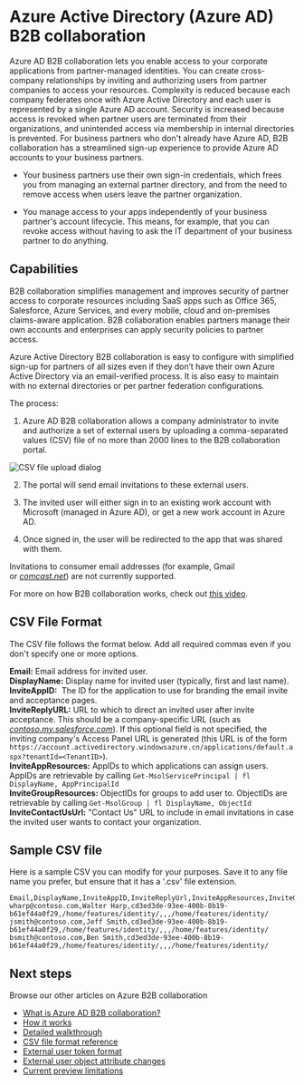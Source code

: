 <properties
   pageTitle="Azure Active Directory B2B collaboration | Windows Azure"
   description="Azure Active Directory B2B collaboration enables business partners to access your corporate applications, with each of their users represented by a single Azure AD account"
   services="active-directory"
   documentationCenter=""
   authors="curtand"
   manager="msStevenPo"
   editor=""/>

<tags
	ms.service="active-directory"
	ms.date="10/27/2015"
	wacn.date=""/>

# Azure Active Directory  (Azure AD) B2B collaboration

Azure AD B2B collaboration lets you enable access to your corporate applications from partner-managed identities. You can create cross-company relationships by inviting and authorizing users from partner companies to access your resources. Complexity is reduced because each company federates once with Azure Active Directory and each user is represented by a single Azure AD account. Security is increased because access is revoked when partner users are terminated from their organizations, and unintended access via membership in internal directories is prevented. For business partners who don't already have Azure AD, B2B collaboration has a streamlined sign-up experience to provide Azure AD accounts to your business partners.

-   Your business partners use their own sign-in credentials, which frees you from managing an external partner directory, and from the need to remove access when users leave the partner organization.

-   You manage access to your apps independently of your business partner's account lifecycle. This means, for example, that you can revoke access without having to ask the IT department of your business partner to do anything.

## Capabilities

B2B collaboration simplifies management and improves security of partner access to corporate resources including SaaS apps such as Office 365, Salesforce, Azure Services, and every mobile, cloud and on-premises claims-aware application. B2B collaboration enables partners manage their own accounts and enterprises can apply security policies to partner access.

Azure Active Directory B2B collaboration is easy to configure with simplified sign-up for partners of all sizes even if they don’t have their own Azure Active Directory via an email-verified process. It is also easy to maintain with no external directories or per partner federation configurations.

The process:

1. Azure AD B2B collaboration allows a company administrator to invite and authorize a set of external users by uploading a comma-separated values (CSV) file of no more than 2000 lines to the B2B collaboration portal.

  ![CSV file upload dialog](./media/active-directory-b2b-collaboration-overview/upload-csv.png)

2. The portal will send email invitations to these external users.

3. The invited user will either sign in to an existing work account with Microsoft (managed in Azure AD), or get a new work account in Azure AD.

4. Once signed in, the user will be redirected to the app that was shared with them.

Invitations to consumer email addresses (for example, Gmail or [*comcast.net*](http://comcast.net/)) are not currently supported.

For more on how B2B collaboration works, check out [this video](https://channel9.msdn.com/Series/Azure-AD-Identity/AzureADB2B).

## CSV File Format

The CSV file follows the format below. Add all required commas even if you don't specify one or more options.

**Email:** Email address for invited user.<br/>
**DisplayName:** Display name for invited user (typically, first and last name).<br/>
**InviteAppID:**  The ID for the application to use for branding the email invite and acceptance pages.<br/>
**InviteReplyURL:** URL to which to direct an invited user after invite acceptance. This should be a company-specific URL (such as [*contoso.my.salesforce.com*](http://contoso.my.salesforce.com/)). If this optional field is not specified, the inviting company's Access Panel URL is generated (this URL is of the form  `https://account.activedirectory.windowsazure.cn/applications/default.aspx?tenantId=<TenantID>`).<br/>
**InviteAppResources:** AppIDs to which applications can assign users. AppIDs are retrievable by calling `Get-MsolServicePrincipal | fl DisplayName, AppPrincipalId`<br/>
**InviteGroupResources:** ObjectIDs for groups to add user to. ObjectIDs are retrievable by calling `Get-MsolGroup | fl DisplayName, ObjectId`<br/>
**InviteContactUsUrl:** "Contact Us" URL to include in email invitations in case the invited user wants to contact your organization.<br/>

## Sample CSV file
Here is a sample CSV you can modify for your purposes. Save it to any file name you prefer, but ensure that it has a '.csv' file extension.

```
Email,DisplayName,InviteAppID,InviteReplyUrl,InviteAppResources,InviteGroupResources,InviteContactUsUrl
wharp@contoso.com,Walter Harp,cd3ed3de-93ee-400b-8b19-b61ef44a0f29,/home/features/identity/,,,/home/features/identity/
jsmith@contoso.com,Jeff Smith,cd3ed3de-93ee-400b-8b19-b61ef44a0f29,/home/features/identity/,,,/home/features/identity/
bsmith@contoso.com,Ben Smith,cd3ed3de-93ee-400b-8b19-b61ef44a0f29,/home/features/identity/,,,/home/features/identity/
```
## Next steps
Browse our other articles on Azure B2B collaboration

- [What is Azure AD B2B collaboration?](/documentation/articles/active-directory-b2b-what-is-azure-ad-b2b)
- [How it works](/documentation/articles/active-directory-b2b-how-it-works)
- [Detailed walkthrough](/documentation/articles/active-directory-b2b-detailed-walkthrough)
- [CSV file format reference](/documentation/articles/active-directory-b2b-references-csv-file-format)
- [External user token format](/documentation/articles/active-directory-b2b-references-external-user-token-format)
- [External user object attribute changes](/documentation/articles/active-directory-b2b-references-external-user-object-attribute-changes)
- [Current preview limitations](/documentation/articles/active-directory-b2b-current-preview-limitations)
